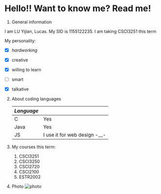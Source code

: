 # Hello!! Want to know me? Read me!



1. General information

I am LU Yijian, Lucas. My SID is 1155122235. I am taking CSCI3251 this term

My personality:

- [x] *hardworking*

- [x] creative

- [x] willing to learn

- [ ] smart

- [x] talkative

  

2. About coding languages

   | *Language* |                              |
   | ---------- | ---------------------------- |
   | C          | Yes                          |
   | Java       | Yes                          |
   | JS         | I use it for web design -__- |

3. My courses this term:
   1. CSCI3251
   2. CSCI3250
   3. CSCI2720
   4. CSCI2100
   5. ESTR2002

4. Photo
![photo](C:\Users\luyij\Desktop\code.png)

